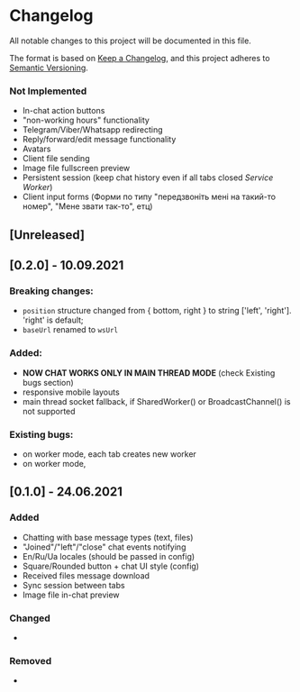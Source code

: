 # Changelog
All notable changes to this project will be documented in this file.

The format is based on [Keep a Changelog](https://keepachangelog.com/en/1.0.0/),
and this project adheres to [Semantic Versioning](https://semver.org/spec/v2.0.0.html).

### Not Implemented
- In-chat action buttons
- "non-working hours" functionality
- Telegram/Viber/Whatsapp redirecting
- Reply/forward/edit message functionality
- Avatars
- Client file sending
- Image file fullscreen preview
- Persistent session (keep chat history even if all tabs closed *Service Worker*)
- Client input forms (Форми по типу "передзвоніть мені на такий-то номер", "Мене звати так-то", етц)

## [Unreleased]

## [0.2.0] - 10.09.2021
### Breaking changes:
- `position` structure changed from { bottom, right } to string ['left', 'right']. 'right' is default;
- `baseUrl` renamed to `wsUrl`

### Added:
- **NOW CHAT WORKS ONLY IN MAIN THREAD MODE** (check Existing bugs section)
- responsive mobile layouts
- main thread socket fallback, if SharedWorker() or BroadcastChannel() is not supported

### Existing bugs:
- on worker mode, each tab creates new worker
- on worker mode, 

## [0.1.0] - 24.06.2021

### Added
- Chatting with base message types (text, files)
- "Joined"/"left"/"close" chat events notifying
- En/Ru/Ua locales (should be passed in config)
- Square/Rounded button + chat UI style (config)
- Received files message download
- Sync session between tabs
- Image file in-chat preview

### Changed
-

### Removed
-
